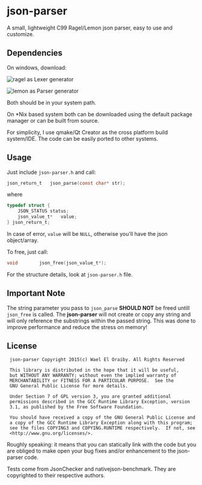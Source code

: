 # json-parser

A small, lightweight C99 Ragel/Lemon json parser, easy to use and customize.

Dependencies
------------
On windows, download:

![ragel](https://github.com/eloraiby/ragel-windows) as Lexer generator

![lemon](https://github.com/eloraiby/lemon-windows) as Parser generator

Both should be in your system path.


On *Nix based system both can be downloaded using the default package manager or can be built from source.

For simplicity, I use qmake/Qt Creator as the cross platform build system/IDE. The code can be easily ported to other systems.


Usage
-----
Just include ```json-parser.h``` and call:

```C
json_return_t	json_parse(const char* str);
```
where
```C
typedef struct {
	JSON_STATUS	status;
	json_value_t*	value;
} json_return_t;
```

In case of error, ```value``` will be ```NULL```, otherwise you'll have the json object/array.

To free, just call:
```C
void		json_free(json_value_t*);
```

For the structure details, look at ```json-parser.h``` file.

Important Note
--------------
The string parameter you pass to ```json_parse``` **SHOULD NOT** be freed untill ```json_free``` is called. The **json-parser** will not create or copy any string and will only reference the substrings within the passed string. This was done to improve performance and reduce the stress on memory!

License
-------
```
 json-parser Copyright 2015(c) Wael El Oraiby. All Rights Reserved

 This library is distributed in the hope that it will be useful,
 but WITHOUT ANY WARRANTY; without even the implied warranty of
 MERCHANTABILITY or FITNESS FOR A PARTICULAR PURPOSE.  See the
 GNU General Public License for more details.

 Under Section 7 of GPL version 3, you are granted additional
 permissions described in the GCC Runtime Library Exception, version
 3.1, as published by the Free Software Foundation.

 You should have received a copy of the GNU General Public License and
 a copy of the GCC Runtime Library Exception along with this program;
 see the files COPYING3 and COPYING.RUNTIME respectively.  If not, see
 <http://www.gnu.org/licenses/>.
```

Roughly speaking: it means that you can statically link with the code but you are obliged to make open your bug fixes and/or enhancement to the json-parser code.

Tests come from JsonChecker and nativejson-benchmark. They are copyrighted to their respective authors.

